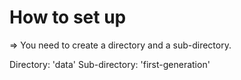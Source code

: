 # How to set up

=> You need to create a directory and a sub-directory.

Directory: 'data'
Sub-directory: 'first-generation'